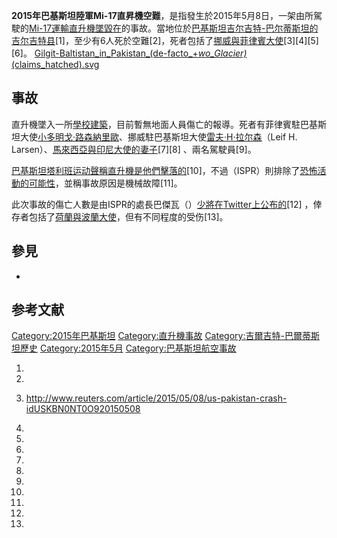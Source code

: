 **2015年巴基斯坦陸軍Mi-17直昇機空難**，是指發生於2015年5月8日，一架由所駕駛的[Mi-17運輸直升機墜毀在](../Page/Mi-17直昇機.md "wikilink")的事故。當地位於[巴基斯坦](../Page/巴基斯坦.md "wikilink")[吉尔吉特-巴尔蒂斯坦的](../Page/吉尔吉特-巴尔蒂斯坦.md "wikilink")[吉尔吉特县](../Page/吉尔吉特县.md "wikilink")\[1\]，至少有6人死於空難\[2\]，死者包括了[挪威與](../Page/挪威.md "wikilink")[菲律賓大使](../Page/菲律賓.md "wikilink")\[3\]\[4\]\[5\]\[6\]。
[Gilgit-Baltistan_in_Pakistan_(de-facto_+_wo_Glacier)_(claims_hatched).svg](https://zh.wikipedia.org/wiki/File:Gilgit-Baltistan_in_Pakistan_\(de-facto_+_wo_Glacier\)_\(claims_hatched\).svg "fig:Gilgit-Baltistan_in_Pakistan_(de-facto_+_wo_Glacier)_(claims_hatched).svg")

## 事故

直升機墜入一所[學校建築](../Page/學校.md "wikilink")，目前暫無地面人員傷亡的報導。死者有菲律賓駐巴基斯坦大使[小多明戈·路森納里歐](../Page/小多明戈·路森納里歐.md "wikilink")、挪威駐巴基斯坦大使[雷夫·H·拉尔森](../Page/雷夫·H·拉尔森.md "wikilink")（Leif
H.
Larsen）、[馬來西亞與](../Page/馬來西亞.md "wikilink")[印尼大使的](../Page/印尼.md "wikilink")[妻子](../Page/妻子.md "wikilink")\[7\]\[8\]
、兩名駕駛員\[9\]。

[巴基斯坦塔利班运动聲稱直升機是他們擊落的](../Page/巴基斯坦塔利班运动.md "wikilink")\[10\]，不過（ISPR）則排除了[恐怖活動的可能性](../Page/恐怖活動.md "wikilink")，並稱事故原因是機械故障\[11\]。

此次事故的傷亡人數是由ISPR的處長巴傑瓦（）[少將在](../Page/少將.md "wikilink")[Twitter上公布的](../Page/Twitter.md "wikilink")\[12\]
，倖存者包括了[荷蘭與](../Page/荷蘭.md "wikilink")[波蘭大使](../Page/波蘭.md "wikilink")，但有不同程度的受伤\[13\]。

## 參見

  -
## 参考文献

[Category:2015年巴基斯坦](https://zh.wikipedia.org/wiki/Category:2015年巴基斯坦 "wikilink")
[Category:直升機事故](https://zh.wikipedia.org/wiki/Category:直升機事故 "wikilink")
[Category:吉爾吉特-巴爾蒂斯坦歷史](https://zh.wikipedia.org/wiki/Category:吉爾吉特-巴爾蒂斯坦歷史 "wikilink")
[Category:2015年5月](https://zh.wikipedia.org/wiki/Category:2015年5月 "wikilink")
[Category:巴基斯坦航空事故](https://zh.wikipedia.org/wiki/Category:巴基斯坦航空事故 "wikilink")

1.
2.

3.  <http://www.reuters.com/article/2015/05/08/us-pakistan-crash-idUSKBN0NT0O920150508>

4.

5.

6.

7.

8.

9.
10.
11.
12.
13.